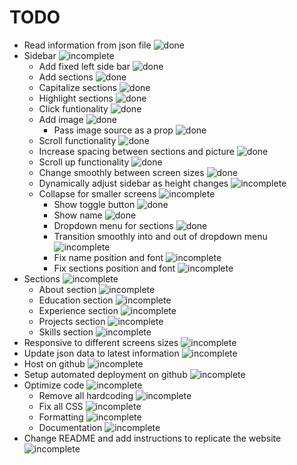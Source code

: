 # TODO

- Read information from json file ![done]
- Sidebar ![incomplete]
    - Add fixed left side bar ![done]
    - Add sections ![done]
    - Capitalize sections ![done]
    - Highlight sections ![done]
    - Click funtionality ![done]
    - Add image ![done]
        - Pass image source as a prop ![done]
    - Scroll functionality ![done]
    - Increase spacing between sections and picture ![done]
    - Scroll up functionality ![done]
    - Change smoothly between screen sizes ![done]
    - Dynamically adjust sidebar as height changes ![incomplete]
    - Collapse for smaller screens ![incomplete]
        - Show toggle button ![done]
        - Show name ![done]
        - Dropdown menu for sections ![done]
        - Transition smoothly into and out of dropdown menu ![incomplete]
        - Fix name position and font ![incomplete]
        - Fix sections position and font ![incomplete]
- Sections ![incomplete]
    - About section ![incomplete]
    - Education section ![incomplete]
    - Experience section ![incomplete]
    - Projects section ![incomplete]
    - Skills section ![incomplete]
- Responsive to different screens sizes ![incomplete]
- Update json data to latest information ![incomplete]
- Host on github ![incomplete]
- Setup automated deployment on github ![incomplete]
- Optimize code ![incomplete]
    - Remove all hardcoding ![incomplete]
    - Fix all CSS ![incomplete]
    - Formatting ![incomplete]
    - Documentation ![incomplete]
- Change README and add instructions to replicate the website ![incomplete]

[done]: https://img.shields.io/badge/DONE-brightgreen
[incomplete]: https://img.shields.io/badge/INCOMPLETE-red
